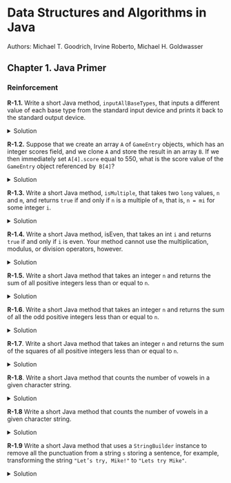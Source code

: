 <link rel="stylesheet" type="text/css" href="./style.css" />


# Data Structures and Algorithms in Java
Authors: Michael T. Goodrich, Irvine Roberto, Michael H. Goldwasser

## Chapter 1. Java Primer

### Reinforcement


<div class="q-box">

**R-1.1.** Write a short Java method, `inputAllBaseTypes`, that inputs a different value of each base type from the standard input device and prints it back to the standard output device.
<details>
<summary>Solution</summary>

```java
public static void inputAllBaseTypes(){
    Scanner sc = new Scanner(System.in);
    boolean bo;
    byte by;
    short sh;
    int i;
    long l;
    float f;
    double d;

    System.out.print("Enter a boolean value: ");
    bo = sc.nextBoolean();
    System.out.println("The boolean value you entered is: " + bo);

    System.out.print("Enter a byte value: ");
    by = sc.nextByte();
    System.out.println("The byte value you entered is: "+ by);

    System.out.print("Enter a short value: ");
    sh = sc.nextShort();
    System.out.println("The short value you entered is: "+ sh);

    System.out.print("Enter a int value: ");
    i = sc.nextInt();
    System.out.println("The int value you entered is: "+ i);

    System.out.print("Enter a long value: ");
    l = sc.nextLong();
    System.out.println("The long value you entered is: " + l);

    System.out.print("Enter a float value: ");
    f = sc.nextFloat();
    System.out.println("The float you enter is: " + f);

    System.out.print("Enter a double value: ");
    d = sc.nextDouble();
    System.out.println("The double value yuo entered is: " + d);



    sc.close();       
}
```

</details>

</div>

<div class="q-box" markdown=1>

**R-1.2.** Suppose that we create an array `A` of `GameEntry` objects, which has an integer scores field, and we clone `A` and store the result in an array `B`. If we then immediately set `A[4].score` equal to 550, what is the score value of the `GameEntry` object referenced by` B[4]`?
<details>
<summary>Solution</summary>
Since the integer field is a primitive type we expect the array B wont get effected.
</details>

</div>


<div class="q-box">

**R-1.3.** Write a short Java method, `isMultiple`, that takes two `long` values, `n` and `m`, and returns `true` if and only if `n` is a multiple of `m`, that is, `n = mi` for some integer `i`.

<details>
<summary>Solution</summary>
Solution on `Chapter1.java` file.

```java
public static boolean isMultiple(long m, long n){
    return m%n == 0;
}
```

</details>
</div>


<div class="q-box">

**R-1.4.** Write a short Java method, isEven, that takes an int `i` and returns `true` if and only if `i` is even. Your method cannot use the multiplication, modulus, or division operators, however.

<details>
<summary>Solution</summary>
 Solution on `Chapter1.java` file.

 ```java
public static boolean isEven(int i){
if(i>0){
    while(i>1){
        i -=2;
    }
} else {
    while(i<-1){
        i += 2;
    }
}
if(i==0) return true;
else return false;
    }
 ```

</details>
</div>

<div class="q-box">

**R-1.5.** Write a short Java method that takes an integer `n` and returns the sum of all positive integers less than or equal to `n`.
<details>
<summary>Solution</summary>

In the file of `Chater1.java`

```java
public static int addN(int n){
    return n*(n+1)/2;
}
```
</details>
</div>


<div class="q-box">

**R-1.6**. Write a short Java method that takes an integer `n` and returns the sum of all the odd positive integers less than or equal to `n`.

<details>
<summary>Solution</summary>

In the file of `Chapter1.java`
```java
public static int addOddsN(int n){
    if(n<=0) return 0;
    int sum = 0;
    for(int i=0 ; i<= n ; i++){
        if(i%2 == 1){
            sum += i;
        }
    }
    return sum;
}
```
</details>

</div>

<div class="q-box">

**R-1.7**. Write a short Java method that takes an integer `n` and returns the sum of the squares of all positive integers less than or equal to `n`.

<details>
<summary>Solution</summary>

In the file of `Chapter1.java`
```java
public static int sumSquares(int n){
    if(n<=0) return 0;
    int sum = 0;
    for (int i=0 ; i<=n ; i++){
        sum += i*i;
    }
    return sum;
}
```
</details>

</div>


<div class="q-box">

**R-1.8**. Write a short Java method that counts the number of vowels in a given character string.

<details>
<summary>Solution</summary>

In the file of `Chapter1.java`
```java
public static int sumSquares(int n){
    if(n<=0) return 0;
    int sum = 0;
    for (int i=0 ; i<=n ; i++){
        sum += i*i;
    }
    return sum;
}
```
</details>

</div>

<div class="q-box">

**R-1.8** Write a short Java method that counts the number of vowels in a given character string.

<details>
<summary>Solution</summary>

In the file of `Chapter1.java`

```java
public static int countVowels(String str){

    int counter = 0;
    str = str.toLowerCase();
    for (int i=0 ; i<str.length() ; i++){
        if( str.charAt(i) == 'a' || 
            str.charAt(i) == 'e' || 
            str.charAt(i) == 'i' ||
            str.charAt(i) == 'o' ||
            str.charAt(i) == 'u'
            ){
            counter++;
        }
    }

    return counter;
}
```

</details>

</div>

<div class="q-box">

**R-1.9** Write a short Java method that uses a `StringBuilder` instance to remove all the punctuation from a string `s` storing a sentence, for example, transforming the string `"Let’s try, Mike!"` to `"Lets try Mike"`.

<details>

In the file of `Chapter1.java`
<summary>Solution</summary>


</details>

</div>